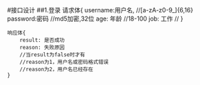 #接口设计
##1.登录
	请求体{
		username:用户名,  //[a-zA-z0-9_]{6,16}
		password:密码     //md5加密,32位
		age: 年龄  //18-100
		job: 工作	//
	}
	
	响应体{
		result: 是否成功
		reason: 失败原因
		//当result为false时才有
		//reason为1，用户名或密码格式错误
		//reason为2，用户名已经存在
	}